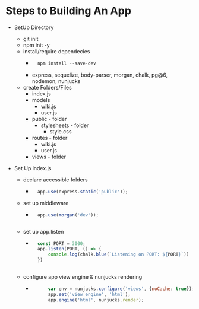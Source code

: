 # Steps to Building An App
* SetUp Directory
    * git init
    * npm init -y
    * install/require  dependecies
        * ```javascript
            npm install --save-dev
            ```
        * express, sequelize, body-parser, morgan, chalk, pg@6, nodemon, nunjucks
    * create Folders/Files
        * index.js
        * models
            * wiki.js
            * user.js
        * public - folder
            * stylesheets - folder
                * style.css
        * routes - folder
            * wiki.js
            * user.js
        * views - folder

* Set Up index.js
    * declare accessible folders
        * ```javascript
            app.use(express.static('public'));
          ```
    * set up middleware
        * ```javascript
            app.use(morgan('dev'));
        ```
    * set up app.listen
        * ```javascript
            const PORT = 3000;
            app.listen(PORT, () => {
                console.log(chalk.blue(`Listening on PORT: ${PORT}`))
            })
        
    * configure app view engine & nunjucks rendering
        * ```javascript
                var env = nunjucks.configure('views', {noCache: true});
                app.set('view engine', 'html');
                app.engine('html', nunjucks.render);
        
    

        
        